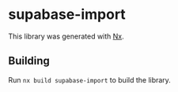 # supabase-import

This library was generated with [Nx](https://nx.dev).

## Building

Run `nx build supabase-import` to build the library.
